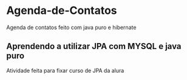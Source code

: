 # Agenda-de-Contatos
Agenda de contatos feito com java puro e hibernate

## Aprendendo a utilizar JPA com MYSQL e java puro 
Atividade feita para fixar curso de JPA da alura
